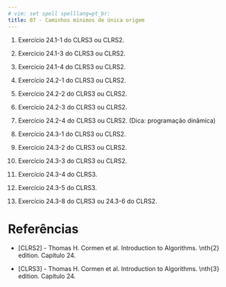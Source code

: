 ```yaml
---
# vim: set spell spelllang=pt_br:
title: 07 - Caminhos mínimos de única origem
---
```


1. Exercício 24.1-1 do CLRS3 ou CLRS2.

2. Exercício 24.1-3 do CLRS3 ou CLRS2. <!-- + !-->

3. Exercício 24.1-4 do CLRS3 ou CLRS2. <!-- + !-->

4. Exercício 24.2-1 do CLRS3 ou CLRS2. <!-- + !-->

5. Exercício 24.2-2 do CLRS3 ou CLRS2.

6. Exercício 24.2-3 do CLRS3 ou CLRS2.

7. Exercício 24.2-4 do CLRS3 ou CLRS2. (Dica: programação dinâmica)

8. Exercício 24.3-1 do CLRS3 ou CLRS2.

9. Exercício 24.3-2 do CLRS3 ou CLRS2. <!-- + !-->

10. Exercício 24.3-3 do CLRS3 ou CLRS2.

11. Exercício 24.3-4 do CLRS3.          <!-- + !-->

12. Exercício 24.3-5 do CLRS3.

13. Exercício 24.3-8 do CLRS3 ou 24.3-6 do CLRS2.


# Referências

-   [CLRS2] - Thomas H. Cormen et al. Introduction to Algorithms. \nth{2} edition. Capítulo 24.

-   [CLRS3] - Thomas H. Cormen et al. Introduction to Algorithms. \nth{3} edition. Capítulo 24.
